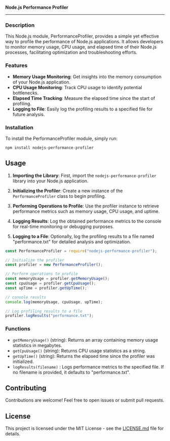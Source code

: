 **Node.js Performance Profiler**

---

### Description

This Node.js module, PerformanceProfiler, provides a simple yet effective way to profile the performance of Node.js applications. It allows developers to monitor memory usage, CPU usage, and elapsed time of their Node.js processes, facilitating optimization and troubleshooting efforts.

### Features

- **Memory Usage Monitoring**: Get insights into the memory consumption of your Node.js application.
- **CPU Usage Monitoring**: Track CPU usage to identify potential bottlenecks.
- **Elapsed Time Tracking**: Measure the elapsed time since the start of profiling.
- **Logging to File**: Easily log the profiling results to a specified file for future analysis.

### Installation

To install the PerformanceProfiler module, simply run:

```
npm install nodejs-performance-profiler
```

## Usage

1. **Importing the Library**:
   First, import the `nodejs-performance-profiler` library into your Node.js application.

2. **Initializing the Profiler**:
   Create a new instance of the `PerformanceProfiler` class to begin profiling.

3. **Performing Operations to Profile**:
   Use the profiler instance to retrieve performance metrics such as memory usage, CPU usage, and uptime.

4. **Logging Results**:
   Log the obtained performance metrics to the console for real-time monitoring or debugging purposes.

5. **Logging to a File**:
   Optionally, log the profiling results to a file named "performance.txt" for detailed analysis and optimization.

```javascript
const PerformanceProfiler = require("nodejs-performance-profiler");

// Initialize the profiler
const profiler = new PerformanceProfiler();

// Perform operations to profile
const memoryUsage = profiler.getMemoryUsage();
const cpuUsage = profiler.getCpuUsage();
const upTime = profiler.getUpTime();

// console results
console.log(memoryUsage, cpuUsage, upTime);

// Log profiling results to a file
profiler.logResults("performance.txt");
```

### Functions

- `getMemoryUsage()` (string): Returns an array containing memory usage statistics in megabytes.
- `getCpuUsage()` (string): Returns CPU usage statistics as a string.
- `getUpTime()` (string): Returns the elapsed time since the profiler was initialized.
- `logResults(filename)` : Logs performance metrics to the specified file. If no filename is provided, it defaults to "performance.txt".

## Contributing

Contributions are welcome! Feel free to open issues or submit pull requests.

## License

This project is licensed under the MIT License - see the [LICENSE.md](LICENSE.md) file for details.